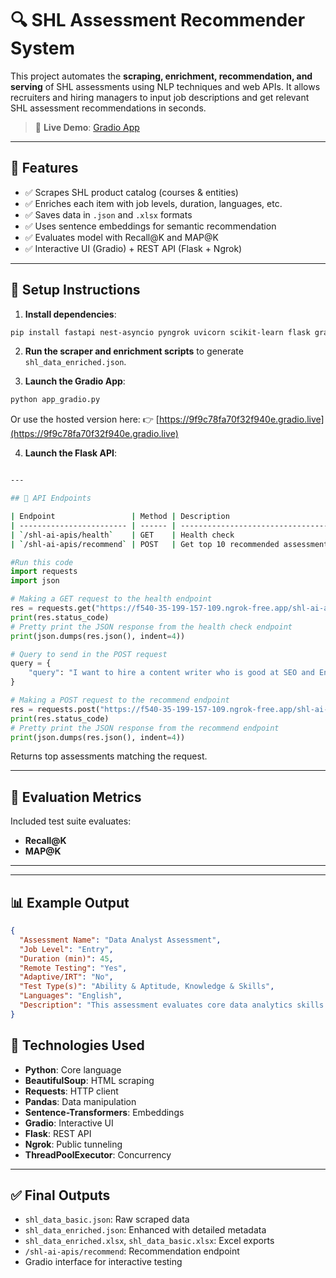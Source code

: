 # 🔍 SHL Assessment Recommender System

This project automates the **scraping, enrichment, recommendation, and serving** of SHL assessments using NLP techniques and web APIs. It allows recruiters and hiring managers to input job descriptions and get relevant SHL assessment recommendations in seconds.

> 🚀 **Live Demo**: [Gradio App](https://9f9c78fa70f32f940e.gradio.live)

---

## 📌 Features

* ✅ Scrapes SHL product catalog (courses & entities)
* ✅ Enriches each item with job levels, duration, languages, etc.
* ✅ Saves data in `.json` and `.xlsx` formats
* ✅ Uses sentence embeddings for semantic recommendation
* ✅ Evaluates model with Recall\@K and MAP\@K
* ✅ Interactive UI (Gradio) + REST API (Flask + Ngrok)

---


## 🔧 Setup Instructions

1. **Install dependencies**:

```bash
pip install fastapi nest-asyncio pyngrok uvicorn scikit-learn flask gradio sentence-transformers numpy
```

2. **Run the scraper and enrichment scripts** to generate `shl_data_enriched.json`.

3. **Launch the Gradio App**:

```bash
python app_gradio.py
```

Or use the hosted version here: 👉 [https://9f9c78fa70f32f940e.gradio.live](https://9f9c78fa70f32f940e.gradio.live)

4. **Launch the Flask API**:

```bash

---

## 📡 API Endpoints

| Endpoint                 | Method | Description                                         |
| ------------------------ | ------ | --------------------------------------------------- |
| `/shl-ai-apis/health`    | GET    | Health check                                        |
| `/shl-ai-apis/recommend` | POST   | Get top 10 recommended assessments based on a query |

```

```python
#Run this code
import requests
import json

# Making a GET request to the health endpoint
res = requests.get("https://f540-35-199-157-109.ngrok-free.app/shl-ai-apis/health")
print(res.status_code)
# Pretty print the JSON response from the health check endpoint
print(json.dumps(res.json(), indent=4))

# Query to send in the POST request
query = {
    "query": "I want to hire a content writer who is good at SEO and English"
}

# Making a POST request to the recommend endpoint
res = requests.post("https://f540-35-199-157-109.ngrok-free.app/shl-ai-apis/recommend", json=query)
print(res.status_code)
# Pretty print the JSON response from the recommend endpoint
print(json.dumps(res.json(), indent=4))
```
Returns top assessments matching the request.

---

## 🧪 Evaluation Metrics

Included test suite evaluates:

* **Recall\@K**
* **MAP\@K**

---

---
## 📊 Example Output

```json
{
  "Assessment Name": "Data Analyst Assessment",
  "Job Level": "Entry",
  "Duration (min)": 45,
  "Remote Testing": "Yes",
  "Adaptive/IRT": "No",
  "Test Type(s)": "Ability & Aptitude, Knowledge & Skills",
  "Languages": "English",
  "Description": "This assessment evaluates core data analytics skills in Excel and Python..."
}
```

## 📌 Technologies Used

* **Python**: Core language
* **BeautifulSoup**: HTML scraping
* **Requests**: HTTP client
* **Pandas**: Data manipulation
* **Sentence-Transformers**: Embeddings
* **Gradio**: Interactive UI
* **Flask**: REST API
* **Ngrok**: Public tunneling
* **ThreadPoolExecutor**: Concurrency

---

## ✅ Final Outputs

* `shl_data_basic.json`: Raw scraped data
* `shl_data_enriched.json`: Enhanced with detailed metadata
* `shl_data_enriched.xlsx`, `shl_data_basic.xlsx`: Excel exports
* `/shl-ai-apis/recommend`: Recommendation endpoint
* Gradio interface for interactive testing


